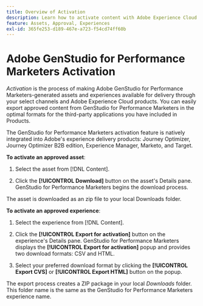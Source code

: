 ```yaml
---
title: Overview of Activation
description: Learn how to activate content with Adobe Experience Cloud and third-party applications.
feature: Assets, Approval, Experiences
exl-id: 365fe253-d189-467e-a723-f54cd74ff60b
---
```

# Adobe GenStudio for Performance Marketers Activation

_Activation_ is the process of making Adobe GenStudio for Performance Marketers-generated assets and experiences available for delivery through your select channels and Adobe Experience Cloud products. You can easily export approved content from GenStudio for Performance Marketers in the optimal formats for the third-party applications you have included in Products.

The GenStudio for Performance Marketers activation feature is natively integrated into Adobe's experience delivery products: Journey Optimizer, Journey Optimizer B2B edition, Experience Manager, Marketo, and Target.

**To activate an approved asset**:

1. Select the asset from [!DNL Content].

1. Click the **[!UICONTROL Download]** button on the asset's Details pane. GenStudio for Performance Marketers begins the download process. 

The asset is downloaded as an zip file to your local Downloads folder.

**To activate an approved experience**:

1. Select the experience from [!DNL Content]. 

1. Click the **[!UICONTROL Export for activation]** button on the experience's Details pane. GenStudio for Performance Marketers displays the **[!UICONTROL Export for activation]** popup and provides two download formats: CSV and HTML.

1. Select your preferred download format by clicking the **[!UICONTROL Export CVS]** or **[!UICONTROL Export HTML]** button on the popup.

The export process creates a ZIP package in your local _Downloads_ folder. This folder name is the same as the GenStudio for Performance Marketers experience name.
